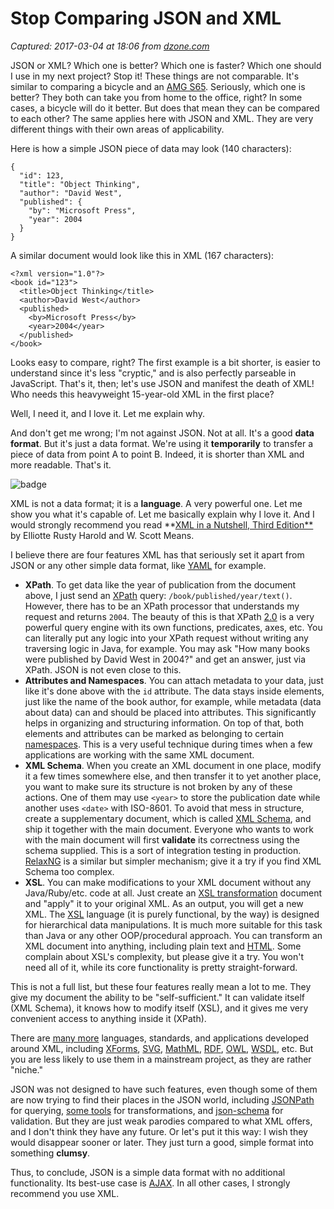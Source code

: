 # Stop Comparing JSON and XML

_Captured: 2017-03-04 at 18:06 from [dzone.com](https://dzone.com/articles/stop-comparing-json-and-xml?oid=twitter&utm_content=bufferdaa48&utm_medium=social&utm_source=twitter.com&utm_campaign=buffer)_

JSON or XML? Which one is better? Which one is faster? Which one should I use in my next project? Stop it! These things are not comparable. It's similar to comparing a bicycle and an [AMG S65](http://www.mbusa.com/mercedes/vehicles/model/class-S/model-S65V). Seriously, which one is better? They both can take you from home to the office, right? In some cases, a bicycle will do it better. But does that mean they can be compared to each other? The same applies here with JSON and XML. They are very different things with their own areas of applicability.

Here is how a simple JSON piece of data may look (140 characters):

```
{
  "id": 123,
  "title": "Object Thinking",
  "author": "David West",
  "published": {
    "by": "Microsoft Press",
    "year": 2004
  }
}
```

A similar document would look like this in XML (167 characters):

```
<?xml version="1.0"?>
<book id="123">
  <title>Object Thinking</title>
  <author>David West</author>
  <published>
    <by>Microsoft Press</by>
    <year>2004</year>
  </published>
</book>
```

Looks easy to compare, right? The first example is a bit shorter, is easier to understand since it's less "cryptic," and is also perfectly parseable in JavaScript. That's it, then; let's use JSON and manifest the death of XML! Who needs this heavyweight 15-year-old XML in the first place?

Well, I need it, and I love it. Let me explain why.

And don't get me wrong; I'm not against JSON. Not at all. It's a good **data format**. But it's just a data format. We're using it **temporarily** to transfer a piece of data from point A to point B. Indeed, it is shorter than XML and more readable. That's it.

![badge](http://www.yegor256.com/images/2015/04/book-xml-nutshell.jpg)

XML is not a data format; it is a **language**. A very powerful one. Let me show you what it's capable of. Let me basically explain why I love it. And I would strongly recommend you read **[XML in a Nutshell, Third Edition**](http://www.amazon.com/gp/product/0596007647/ref=as_li_tl?ie=UTF8&camp=1789&creative=390957&creativeASIN=0596007647&linkCode=as2&tag=yegor256com-20&linkId=MWLP356M3CQZSBS7) by Elliotte Rusty Harold and W. Scott Means.

I believe there are four features XML has that seriously set it apart from JSON or any other simple data format, like [YAML](https://en.wikipedia.org/wiki/YAML) for example.

  * **XPath**. To get data like the year of publication from the document above, I just send an [XPath](http://www.w3.org/TR/xpath20/) query: `/book/published/year/text()`. However, there has to be an XPath processor that understands my request and returns `2004`. The beauty of this is that XPath [2.0](http://www.xml.com/pub/a/2002/03/20/xpath2.html) is a very powerful query engine with its own functions, predicates, axes, etc. You can literally put any logic into your XPath request without writing any traversing logic in Java, for example. You may ask "How many books were published by David West in 2004?" and get an answer, just via XPath. JSON is not even close to this.
  * **Attributes and Namespaces**. You can attach metadata to your data, just like it's done above with the `id` attribute. The data stays inside elements, just like the name of the book author, for example, while metadata (data about data) can and should be placed into attributes. This significantly helps in organizing and structuring information. On top of that, both elements and attributes can be marked as belonging to certain [namespaces](http://www.w3.org/TR/REC-xml-names/). This is a very useful technique during times when a few applications are working with the same XML document.
  * **XML Schema**. When you create an XML document in one place, modify it a few times somewhere else, and then transfer it to yet another place, you want to make sure its structure is not broken by any of these actions. One of them may use `<year>` to store the publication date while another uses `<date>` with ISO-8601. To avoid that mess in structure, create a supplementary document, which is called [XML Schema](http://www.w3.org/XML/Schema), and ship it together with the main document. Everyone who wants to work with the main document will first **validate** its correctness using the schema supplied. This is a sort of integration testing in production. [RelaxNG](http://relaxng.org/) is a similar but simpler mechanism; give it a try if you find XML Schema too complex.
  * **XSL**. You can make modifications to your XML document without any Java/Ruby/etc. code at all. Just create an [XSL transformation](http://www.w3.org/TR/xslt20/) document and "apply" it to your original XML. As an output, you will get a new XML. The [XSL](http://www.w3.org/Style/XSL/) language (it is purely functional, by the way) is designed for hierarchical data manipulations. It is much more suitable for this task than Java or any other OOP/procedural approach. You can transform an XML document into anything, including plain text and [HTML](https://dzone.com/2014/06/25/xml-and-xslt-in-browser.html). Some complain about XSL's complexity, but please give it a try. You won't need all of it, while its core functionality is pretty straight-forward.

This is not a full list, but these four features really mean a lot to me. They give my document the ability to be "self-sufficient." It can validate itself (XML Schema), it knows how to modify itself (XSL), and it gives me very convenient access to anything inside it (XPath).

There are [many more](http://users.jyu.fi/%7Eairi/xmlfamily.html) languages, standards, and applications developed around XML, including [XForms](http://www.w3.org/MarkUp/Forms/), [SVG](http://www.w3.org/Graphics/SVG/), [MathML](http://www.w3.org/Math/), [RDF](http://www.w3.org/RDF/), [OWL](http://www.w3.org/2001/sw/wiki/OWL), [WSDL](http://www.w3.org/TR/wsdl), etc. But you are less likely to use them in a mainstream project, as they are rather "niche."

JSON was not designed to have such features, even though some of them are now trying to find their places in the JSON world, including [JSONPath](http://goessner.net/articles/JsonPath/) for querying, [some tools](http://stackoverflow.com/questions/1618038) for transformations, and [json-schema](http://json-schema.org/) for validation. But they are just weak parodies compared to what XML offers, and I don't think they have any future. Or let's put it this way: I wish they would disappear sooner or later. They just turn a good, simple format into something **clumsy**.

Thus, to conclude, JSON is a simple data format with no additional functionality. Its best-use case is [AJAX](https://en.wikipedia.org/wiki/Ajax_%28programming%29). In all other cases, I strongly recommend you use XML.
